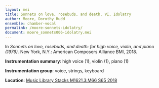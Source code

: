 ```yaml
---
layout: mei
title: Sonnets on love, rosebuds, and death. VI. Idolatry
author: Moore, Dorothy Rudd
ensemble: chamber-vocal
permalink: /moore-sonnets-idolatry/
document: moore_sonnets006-idolatry.mei
---
```


In *Sonnets on love, rosebuds, and death: for high voice, violin, and piano (1976).* New York, N.Y.: American Composers Alliance BMI, 2018.

**Instrumentation summary**: high voice (1), violin (1), piano (1)

**Instrumentation group**: voice, strings, keyboard

**Location**: <a href="https://tufts.primo.exlibrisgroup.com/permalink/01TUN_INST/1kc9gia/alma991018220948503851" target="_blank">Music Library Stacks M1621.3.M66 S65 2018</a>
